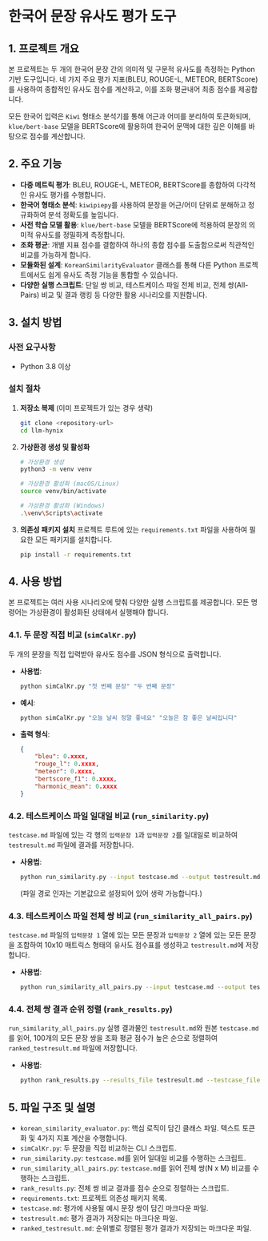 # 한국어 문장 유사도 평가 도구

## 1. 프로젝트 개요

본 프로젝트는 두 개의 한국어 문장 간의 의미적 및 구문적 유사도를 측정하는 Python 기반 도구입니다. 네 가지 주요 평가 지표(BLEU, ROUGE-L, METEOR, BERTScore)를 사용하여 종합적인 유사도 점수를 계산하고, 이를 조화 평균내어 최종 점수를 제공합니다.

모든 한국어 입력은 `Kiwi` 형태소 분석기를 통해 어근과 어미를 분리하여 토큰화되며, `klue/bert-base` 모델을 BERTScore에 활용하여 한국어 문맥에 대한 깊은 이해를 바탕으로 점수를 계산합니다.

## 2. 주요 기능

- **다중 메트릭 평가**: BLEU, ROUGE-L, METEOR, BERTScore를 종합하여 다각적인 유사도 평가를 수행합니다.
- **한국어 형태소 분석**: `kiwipiepy`를 사용하여 문장을 어근/어미 단위로 분해하고 정규화하여 분석 정확도를 높입니다.
- **사전 학습 모델 활용**: `klue/bert-base` 모델을 BERTScore에 적용하여 문장의 의미적 유사도를 정밀하게 측정합니다.
- **조화 평균**: 개별 지표 점수를 결합하여 하나의 종합 점수를 도출함으로써 직관적인 비교를 가능하게 합니다.
- **모듈화된 설계**: `KoreanSimilarityEvaluator` 클래스를 통해 다른 Python 프로젝트에서도 쉽게 유사도 측정 기능을 통합할 수 있습니다.
- **다양한 실행 스크립트**: 단일 쌍 비교, 테스트케이스 파일 전체 비교, 전체 쌍(All-Pairs) 비교 및 결과 랭킹 등 다양한 활용 시나리오를 지원합니다.

## 3. 설치 방법

### 사전 요구사항

- Python 3.8 이상

### 설치 절차

1.  **저장소 복제** (이미 프로젝트가 있는 경우 생략)
    ```bash
    git clone <repository-url>
    cd llm-hynix
    ```

2.  **가상환경 생성 및 활성화**
    ```bash
    # 가상환경 생성
    python3 -m venv venv

    # 가상환경 활성화 (macOS/Linux)
    source venv/bin/activate

    # 가상환경 활성화 (Windows)
    .\venv\Scripts\activate
    ```

3.  **의존성 패키지 설치**
    프로젝트 루트에 있는 `requirements.txt` 파일을 사용하여 필요한 모든 패키지를 설치합니다.
    ```bash
    pip install -r requirements.txt
    ```

## 4. 사용 방법

본 프로젝트는 여러 사용 시나리오에 맞춰 다양한 실행 스크립트를 제공합니다. 모든 명령어는 가상환경이 활성화된 상태에서 실행해야 합니다.

### 4.1. 두 문장 직접 비교 (`simCalKr.py`)

두 개의 문장을 직접 입력받아 유사도 점수를 JSON 형식으로 출력합니다.

-   **사용법**:
    ```bash
    python simCalKr.py "첫 번째 문장" "두 번째 문장"
    ```

-   **예시**:
    ```bash
    python simCalKr.py "오늘 날씨 정말 좋네요" "오늘은 참 좋은 날씨입니다"
    ```

-   **출력 형식**:
    ```json
    {
        "bleu": 0.xxxx,
        "rouge_l": 0.xxxx,
        "meteor": 0.xxxx,
        "bertscore_f1": 0.xxxx,
        "harmonic_mean": 0.xxxx
    }
    ```

### 4.2. 테스트케이스 파일 일대일 비교 (`run_similarity.py`)

`testcase.md` 파일에 있는 각 행의 `입력문장 1`과 `입력문장 2`를 일대일로 비교하여 `testresult.md` 파일에 결과를 저장합니다.

-   **사용법**:
    ```bash
    python run_similarity.py --input testcase.md --output testresult.md
    ```
    (파일 경로 인자는 기본값으로 설정되어 있어 생략 가능합니다.)

### 4.3. 테스트케이스 파일 전체 쌍 비교 (`run_similarity_all_pairs.py`)

`testcase.md` 파일의 `입력문장 1` 열에 있는 모든 문장과 `입력문장 2` 열에 있는 모든 문장을 조합하여 10x10 매트릭스 형태의 유사도 점수표를 생성하고 `testresult.md`에 저장합니다.

-   **사용법**:
    ```bash
    python run_similarity_all_pairs.py --input testcase.md --output testresult.md
    ```

### 4.4. 전체 쌍 결과 순위 정렬 (`rank_results.py`)

`run_similarity_all_pairs.py` 실행 결과물인 `testresult.md`와 원본 `testcase.md`를 읽어, 100개의 모든 문장 쌍을 조화 평균 점수가 높은 순으로 정렬하여 `ranked_testresult.md` 파일에 저장합니다.

-   **사용법**:
    ```bash
    python rank_results.py --results_file testresult.md --testcase_file testcase.md --output_file ranked_testresult.md
    ```

## 5. 파일 구조 및 설명

-   `korean_similarity_evaluator.py`: 핵심 로직이 담긴 클래스 파일. 텍스트 토큰화 및 4가지 지표 계산을 수행합니다.
-   `simCalKr.py`: 두 문장을 직접 비교하는 CLI 스크립트.
-   `run_similarity.py`: `testcase.md`를 읽어 일대일 비교를 수행하는 스크립트.
-   `run_similarity_all_pairs.py`: `testcase.md`를 읽어 전체 쌍(N x M) 비교를 수행하는 스크립트.
-   `rank_results.py`: 전체 쌍 비교 결과를 점수 순으로 정렬하는 스크립트.
-   `requirements.txt`: 프로젝트 의존성 패키지 목록.
-   `testcase.md`: 평가에 사용될 예시 문장 쌍이 담긴 마크다운 파일.
-   `testresult.md`: 평가 결과가 저장되는 마크다운 파일.
-   `ranked_testresult.md`: 순위별로 정렬된 평가 결과가 저장되는 마크다운 파일.
